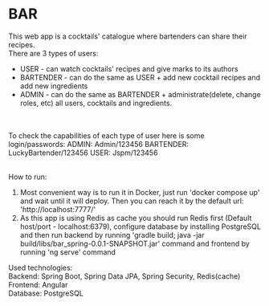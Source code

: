 # BAR
This web app is a cocktails' catalogue where bartenders can share their
recipes. 
<br>
There are 3 types of users:
<br>
* USER - can watch cocktails' recipes and give marks to its authors<br>
* BARTENDER - can do the same as USER + add new cocktail recipes
and add new ingredients
* ADMIN - can do the same as BARTENDER + administrate(delete, change
roles, etc) all users, cocktails and ingredients.
<br>
<br>
To check the capabilities of each type of user here is some login/passwords:
ADMIN: Admin/123456
BARTENDER: LuckyBartender/123456
USER: Jspm/123456
<br>
<br>


How to run:
1) Most convenient way is to run it in Docker, just run 'docker compose up' and wait until it will deploy.
Then you can reach it by the default url: 'http://localhost:7777/'
2) As this app is using Redis as cache you should run Redis first (Default host/port - localhost:6379), configure
database by installing PostgreSQL and then run backend by running 'gradle build; java -jar build/libs/bar_spring-0.0.1-SNAPSHOT.jar' command and frontend by running 'ng serve' command



Used technologies:
<br>
Backend: Spring Boot, Spring Data JPA, Spring Security, Redis(cache)
<br>
Frontend: Angular
<br>
Database: PostgreSQL